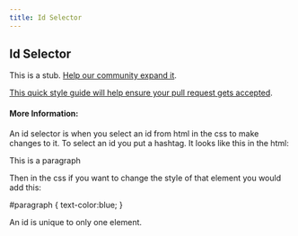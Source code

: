 ```yaml
---
title: Id Selector
---
```

## Id Selector

This is a stub. <a href='https://github.com/freecodecamp/guides/tree/master/src/pages/css/id-selector/index.md' target='_blank' rel='nofollow'>Help our community expand it</a>.

<a href='https://github.com/freecodecamp/guides/blob/master/README.md' target='_blank' rel='nofollow'>This quick style guide will help ensure your pull request gets accepted</a>.

<!-- The article goes here, in GitHub-flavored Markdown. Feel free to add YouTube videos, images, and CodePen/JSBin embeds  -->

#### More Information:
<!-- Please add any articles you think might be helpful to read before writing the article -->

An id selector is when you select an id from html in the css to make changes to it. To select an id you put a hashtag. 
It looks like this in the html: 
<p id="paragraph">This is a paragraph</p>

Then in the css if you want to change the style of that element you would add this: 

#paragraph {
  text-color:blue;
}

An id is unique to only one element. 

